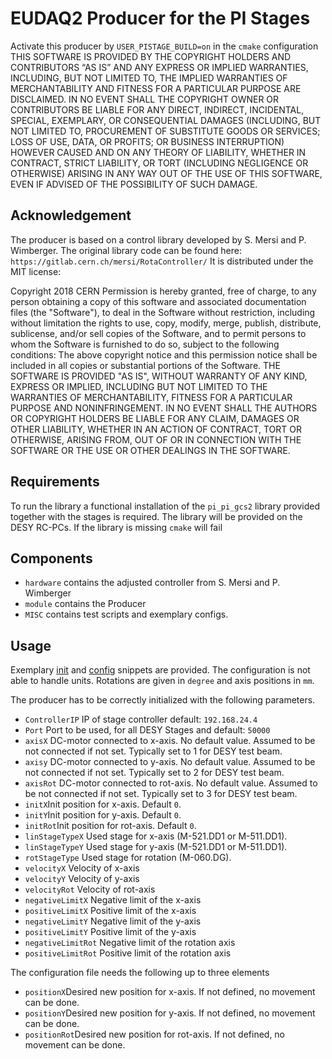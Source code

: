 # EUDAQ2 Producer for the PI Stages
Activate this producer by ```USER_PISTAGE_BUILD=on``` in the ```cmake```
configuration
THIS SOFTWARE IS PROVIDED BY THE COPYRIGHT HOLDERS AND CONTRIBUTORS “AS IS” AND ANY EXPRESS OR IMPLIED WARRANTIES, INCLUDING, BUT NOT LIMITED TO, THE IMPLIED WARRANTIES OF MERCHANTABILITY AND FITNESS FOR A PARTICULAR PURPOSE ARE DISCLAIMED. IN NO EVENT SHALL THE COPYRIGHT OWNER OR CONTRIBUTORS BE LIABLE FOR ANY DIRECT, INDIRECT, INCIDENTAL, SPECIAL, EXEMPLARY, OR CONSEQUENTIAL DAMAGES (INCLUDING, BUT NOT LIMITED TO, PROCUREMENT OF SUBSTITUTE GOODS OR SERVICES; LOSS OF USE, DATA, OR PROFITS; OR BUSINESS INTERRUPTION) HOWEVER CAUSED AND ON ANY THEORY OF LIABILITY, WHETHER IN CONTRACT, STRICT LIABILITY, OR TORT (INCLUDING NEGLIGENCE OR OTHERWISE) ARISING IN ANY WAY OUT OF THE USE OF THIS SOFTWARE, EVEN IF ADVISED OF THE POSSIBILITY OF SUCH DAMAGE.
## Acknowledgement
The producer is based on a control library developed by S. Mersi and  P. Wimberger. The original library code can be found here: ```https://gitlab.cern.ch/mersi/RotaController/```
It is distributed under the MIT license:

Copyright 2018 CERN
Permission is hereby granted, free of charge, to any person obtaining a copy of this software and associated documentation files (the "Software"), to deal in the Software without restriction, including without limitation the rights to use, copy, modify, merge, publish, distribute, sublicense, and/or sell copies of the Software, and to permit persons to whom the Software is furnished to do so, subject to the following conditions:
The above copyright notice and this permission notice shall be included in all copies or substantial portions of the Software.
THE SOFTWARE IS PROVIDED "AS IS", WITHOUT WARRANTY OF ANY KIND, EXPRESS OR IMPLIED, INCLUDING BUT NOT LIMITED TO THE WARRANTIES OF MERCHANTABILITY, FITNESS FOR A PARTICULAR PURPOSE AND NONINFRINGEMENT. IN NO EVENT SHALL THE AUTHORS OR COPYRIGHT HOLDERS BE LIABLE FOR ANY CLAIM, DAMAGES OR OTHER LIABILITY, WHETHER IN AN ACTION OF CONTRACT, TORT OR OTHERWISE, ARISING FROM, OUT OF OR IN CONNECTION WITH THE SOFTWARE OR THE USE OR OTHER DEALINGS IN THE SOFTWARE.

## Requirements
To run the library a functional installation of the ```pi_pi_gcs2``` library provided together with the stages is required. The library will be provided on the DESY RC-PCs. If the library is missing `cmake` will fail

## Components

- ```hardware``` contains the adjusted controller from S. Mersi and P. Wimberger
- ```module``` contains the Producer
- ```MISC``` contains test scripts and exemplary configs.

## Usage
Exemplary [init](usr/piStage/misc/Rota.ini) and [config](usr/piStage/misc/Rota.conf) snippets are provided. 
The configuration is not able to handle units. Rotations are given in `degree` and axis positions in `mm`.

The producer has to be correctly initialized with the following parameters. 
- ```ControllerIP``` IP of stage controller default: `192.168.24.4`
- ```Port``` Port to be used, for all DESY Stages and default: `50000`
- ```axisX``` DC-motor connected to x-axis. No default value. Assumed to be not connected if not set. Typically set to 1 for DESY test beam.
- ```axisy``` DC-motor connected to y-axis. No default value. Assumed to be not connected if not set. Typically set to 2 for DESY test beam.
- ```axisRot``` DC-motor connected to rot-axis. No default value. Assumed to be not connected if not set. Typically set to 3 for DESY test beam.
- ```initX```Init position for x-axis. Default `0`.
- ```initY```Init position for y-axis. Default `0`.
- ```initRot```Init position for rot-axis. Default `0`.
- ```linStageTypeX``` Used stage for x-axis (M-521.DD1 or M-511.DD1).
- ```linStageTypeY``` Used stage for y-axis (M-521.DD1 or M-511.DD1).
- ```rotStageType```  Used stage for rotation (M-060.DG).
- ```velocityX``` Velocity of x-axis
- ```velocityY``` Velocity of y-axis
- ```velocityRot``` Velocity of rot-axis
- ```negativeLimitX``` Negative limit of the x-axis
- ```positiveLimitX``` Positive limit of the x-axis
- ```negativeLimitY``` Negative limit of the y-axis
- ```positiveLimitY``` Positive limit of the y-axis
- ```negativeLimitRot``` Negative limit of the rotation axis
- ```positiveLimitRot``` Positive limit of the rotation axis

The configuration file needs the following up to three elements
- ```positionX```Desired new position for x-axis. If not defined, no movement can be done.
- ```positionY```Desired new position for y-axis. If not defined, no movement can be done.
- ```positionRot```Desired new position for rot-axis. If not defined, no movement can be done.


